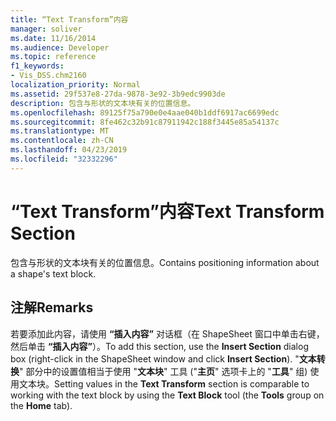 ```yaml
---
title: “Text Transform”内容
manager: soliver
ms.date: 11/16/2014
ms.audience: Developer
ms.topic: reference
f1_keywords:
- Vis_DSS.chm2160
localization_priority: Normal
ms.assetid: 29f537e8-27da-9878-3e92-3b9edc9903de
description: 包含与形状的文本块有关的位置信息。
ms.openlocfilehash: 89125f75a790e0e4aae040b1ddf6917ac6699edc
ms.sourcegitcommit: 8fe462c32b91c87911942c188f3445e85a54137c
ms.translationtype: MT
ms.contentlocale: zh-CN
ms.lasthandoff: 04/23/2019
ms.locfileid: "32332296"
---
```

# <a name="text-transform-section"></a><span data-ttu-id="2d4f3-103">“Text Transform”内容</span><span class="sxs-lookup"><span data-stu-id="2d4f3-103">Text Transform Section</span></span>

<span data-ttu-id="2d4f3-104">包含与形状的文本块有关的位置信息。</span><span class="sxs-lookup"><span data-stu-id="2d4f3-104">Contains positioning information about a shape's text block.</span></span>
  
## <a name="remarks"></a><span data-ttu-id="2d4f3-105">注解</span><span class="sxs-lookup"><span data-stu-id="2d4f3-105">Remarks</span></span>

<span data-ttu-id="2d4f3-106">若要添加此内容，请使用 **“插入内容”** 对话框（在 ShapeSheet 窗口中单击右键，然后单击 **“插入内容”**）。</span><span class="sxs-lookup"><span data-stu-id="2d4f3-106">To add this section, use the **Insert Section** dialog box (right-click in the ShapeSheet window and click **Insert Section**).</span></span> <span data-ttu-id="2d4f3-107">"**文本转换**" 部分中的设置值相当于使用 "**文本块**" 工具 ("**主页**" 选项卡上的 "**工具**" 组) 使用文本块。</span><span class="sxs-lookup"><span data-stu-id="2d4f3-107">Setting values in the **Text Transform** section is comparable to working with the text block by using the **Text Block** tool (the **Tools** group on the **Home** tab).</span></span> 
  


